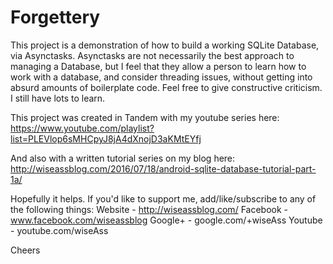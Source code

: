 # Forgettery

This project is a demonstration of how to build a working SQLite Database, via Asynctasks. Asynctasks are not necessarily the best approach to
managing a Database, but I feel that they allow a person to learn how to work with a database, and consider threading issues, without getting into
absurd amounts of boilerplate code. Feel free to give constructive criticism. I still have lots to learn.

This project was created in Tandem with my youtube series here:
https://www.youtube.com/playlist?list=PLEVlop6sMHCpyJ8jA4dXnojD3aKMtEYfj

And also with a written tutorial series on my blog here:
http://wiseassblog.com/2016/07/18/android-sqlite-database-tutorial-part-1a/

Hopefully it helps. If you'd like to support me, add/like/subscribe to any of the following things:
Website - http://wiseassblog.com/
Facebook - www.facebook.com/wiseassblog
Google+ - google.com/+wiseAss
Youtube - youtube.com/wiseAss

Cheers
